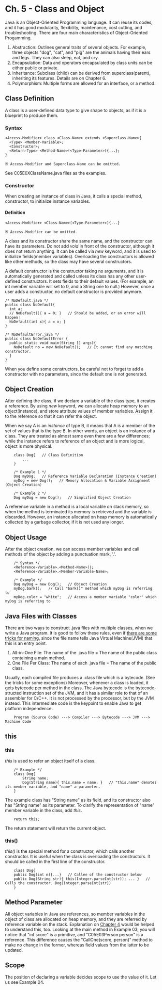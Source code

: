 # Ch. 5 - Class and Object
Java is an Object-Oriented Programming language. It can reuse its codes, and it has good modularity, flexibility, maintenance, cost cutting, and troubleshooting. There are four main characteristics of Object-Oriented Progamming.
1. Abstraction: Outlines general traits of several objects. For example, three objects "dog", "cat", and "pig" are the animals having their ears and legs. They can also sleep, eat, and cry.
2. Encapsulation: Data and operators encapsulated by class units can be either public or private.
3. Inheritance: Subclass (child) can be derived from superclass(parent), inheriting its features. Details are on Chapter 6.
4. Polymorphism: Multiple forms are allowed for an interface, or a method.

## Class Definition
A class is a user-defined data type to give shape to objects, as if it is a blueprint to produce them.
### Syntax
    <Access-Modifier> class <Class-Name> extends <Superclass-Name>{
      <Type> <Member-Variable>;
      <Constructor>;
      <Return-Type> <Method-Name>(<Type-Parameter>){...};
    }    
    
    ※ Access-Modifier and Superclass-Name can be omitted.
    
See C05E0XClassName.java files as the examples.
### Constructor
When creating an instance of class in Java, it calls a special method, constructor, to initialize instance variables.
#### Definition
    <Access-Modifier> <Class-Name>(<Type-Parameter>){...}
    
    ※ Access-Modifier can be omitted.
A class and its constructor share the same name, and the constructor can have its parameters. Do not add *void* in front of the constructor, although it does not return anything. It can be called via *new* keyword, and it is used to initialize fields(member variables). Overloading the constructors is allowed like other methods, so the class may have several constructors.

A default constructor is the constructor taking no arguments, and it is automatically generated and called unless its class has any other user-defined constructors. It sets fields to their default values. (For example, an int member variable will set to 0, and a String one to null.) However, once a user adds a constructor, no default constructor is provided anymore.

    /* NoDefault.java */
    public class NoDefault{
      int a;
      // NoDefault(){ a = 0; }   // Should be added, or an error will happen!
      NoDefault(int x){ a = x; }
    }
    
    /* NoDefaultError.java */
    public class NoDefaultError {
      public static void main(String [] args){
        NoDefault no = new NoDefault();   // It cannot find any matching constructor.
      }
    }
When you define some constructors, be careful not to forget to add a constructor with no parameters, since the default one is not generated.

## Object Creation
After defining the class, if we declare a variable of the class type, it creates a reference. By using *new* keyword, we can allocate heap memory to an object(instance), and store attribute values of member variables. Assign it to the reference so that it can refer the object.

When we say A is an *instance* of type B, it means that A is a member of the set of values that is the type B. In other words, an object is an instance of a class. They are treated as almost same even there are a few differences; while the instance refers to reference of an object and is more logical, object is more physical.

        class Dog{   // Class Definition
            ...
        }
        
        /* Example 1 */
        Dog myDog;   // Reference Variable Declaration (Instance Creation)
        myDog = new Dog();   // Memory Allocation & Variable Assignment (Object Creation)
        
        /* Example 2 */
        Dog myDog = new Dog();   // Simplified Object Creation
A reference variable in a method is a local variable on stack memory, so when the method is terminated its memory is retrieved and the variable is discarded. However, an instance allocated on heap memory is automatically collected by a garbage collector, if it is not used any longer.

## Object Usage
After the object creation, we can access member variables and call methods of the object by adding a punctuation mark, '.'.

        /* Syntax */
        <Reference-Variable>.<Method-Name>();
        <Reference-Variable>.<Member-Variable-Name>;
        
        /* Example */
        Dog myDog = new Dog();   // Object Creation
        myDog.bark();   // Call "bark()" method which myDog is referring to
        myDog.color = "white";   // Access a member variable "color" which myDog is referring to
        
## Java Files with Classes
There are two ways to construct .java files with multiple classes, when we write a Java program. It is good to follow these rules, even if [there are some tricks for naming](https://www.geeksforgeeks.org/myth-file-name-class-name-java/), since the file name tells Java Virtual Machine(JVM) that this is an entry point. 
1. All-in-One File: The name of the .java file = The name of the public class containing a main method.
2. One File Per Class: The name of each .java file = The name of the public class.

Usually, each compiled file produces a .class file which is a bytecode. (See the tricks for some exceptions) Moreover, whenever a class is loaded, it gets bytecode per method in the class. The Java bytecode is the bytecode-structed instruction set of the JVM, and it has a similar role to that of an assembler for C/C++. It is not processed by the processor, but by the JVM instead. This intermediate code is the keypoint to enable Java to get platform independence.
        
        Program (Source Code) ---> Compiler ---> Bytecode ---> JVM ---> Machine Code
        
## this
### this
*this* is used to refer an object itself of a class.

        /* Example */
        class Dog{
            String name;
            Dog(String name){ this.name = name; }   // "this.name" denotes its member variable, and "name" a parameter.
        }
The example class has "String name" as its field, and its constructor also has "String name" as its parameter. To clarify the representation of "name" member variable in the class, add *this*.

        return this;
The return statement will return the current object.

### this()
*this()* is the special method for a constructor, which calls another constructor. It is useful when the class is overloading the constructors. It should be called in the first line of the constructor.

        class Dog{
        public Dog(int n){...}   // Callee of the constructor below
        public Dog(String str){ this(Integer.parseInt(str)); ... }   // Calls the constructor. Dog(Integer.parseInt(str))
        }
## Method Parameter
All object variables in Java are references, so member variables in the object of class are allocated on heap memory, and they are referred by reference variable on the stack. Explanation on [Chapter 4](https://github.com/reruo321/Java_Practice/tree/main/Chapter-04#parameter-passing) would be helped to understand this, too. Looking at the main method in Example 03, you will notice that "int score" is a primitive, and "C05E03Person person" is a reference. This difference causes the "CallOne(score, person)" method to make no change in the former, whereas field values from the latter to be updated.
## Scope
The position of declaring a variable decides scope to use the value of it. Let us see Example 04.
